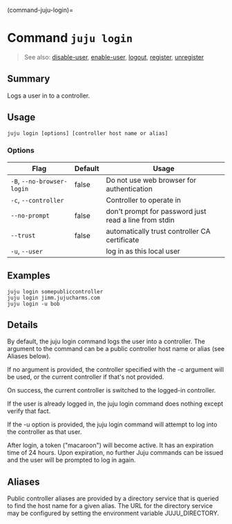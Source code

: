 (command-juju-login)=
# Command `juju login`
> See also: [disable-user](#disable-user), [enable-user](#enable-user), [logout](#logout), [register](#register), [unregister](#unregister)

## Summary
Logs a user in to a controller.

## Usage
```juju login [options] [controller host name or alias]```

### Options
| Flag | Default | Usage |
| --- | --- | --- |
| `-B`, `--no-browser-login` | false | Do not use web browser for authentication |
| `-c`, `--controller` |  | Controller to operate in |
| `--no-prompt` | false | don't prompt for password just read a line from stdin |
| `--trust` | false | automatically trust controller CA certificate |
| `-u`, `--user` |  | log in as this local user |

## Examples

    juju login somepubliccontroller
    juju login jimm.jujucharms.com
    juju login -u bob


## Details

By default, the juju login command logs the user into a controller.
The argument to the command can be a public controller
host name or alias (see Aliases below).

If no argument is provided, the controller specified with
the -c argument will be used, or the current controller
if that's not provided.

On success, the current controller is switched to the logged-in
controller.

If the user is already logged in, the juju login command does nothing
except verify that fact.

If the -u option is provided, the juju login command will attempt to log
into the controller as that user.

After login, a token ("macaroon") will become active. It has an expiration
time of 24 hours. Upon expiration, no further Juju commands can be issued
and the user will be prompted to log in again.

Aliases
-------

Public controller aliases are provided by a directory service
that is queried to find the host name for a given alias.
The URL for the directory service may be configured
by setting the environment variable JUJU_DIRECTORY.
